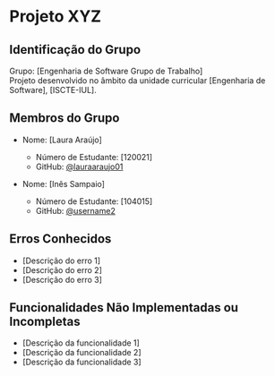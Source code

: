 # Projeto XYZ

## Identificação do Grupo
Grupo: [Engenharia de Software Grupo de Trabalho]  
Projeto desenvolvido no âmbito da unidade curricular [Engenharia de Software], [ISCTE-IUL].  

## Membros do Grupo
- Nome: [Laura Araújo]  
  - Número de Estudante: [120021]
  - GitHub: [@lauraaraujo01](https://github.com/lauraaraujo01/)  

- Nome: [Inês Sampaio]  
  - Número de Estudante: [104015]  
  - GitHub: [@username2](https://github.com/username2)  

## Erros Conhecidos
- [Descrição do erro 1]  
- [Descrição do erro 2]  
- [Descrição do erro 3]  

## Funcionalidades Não Implementadas ou Incompletas
- [Descrição da funcionalidade 1]  
- [Descrição da funcionalidade 2]  
- [Descrição da funcionalidade 3]
